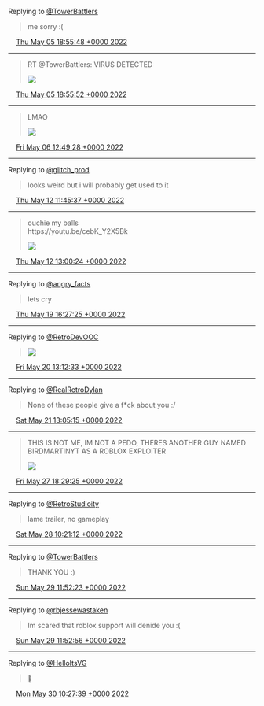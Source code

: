 Replying to [@TowerBattlers](https://twitter.com/TowerBattlers/status/1522268668482183168)

> me sorry :\(

<img src="../../media/tweet.ico" width="12" /> [Thu May 05 18:55:48 +0000 2022](https://twitter.com/ABFanboy06/status/1522288973560881152)

----

> RT @TowerBattlers: VIRUS DETECTED 
> 
> ![](../../media/1522288989440557056-FSAvL1OXoAApc0B.png)

<img src="../../media/tweet.ico" width="12" /> [Thu May 05 18:55:52 +0000 2022](https://twitter.com/ABFanboy06/status/1522288989440557056)

----

> LMAO 
> 
> ![](../../media/1522559168271552512-FSE3e0hX0AEkEAD.png)

<img src="../../media/tweet.ico" width="12" /> [Fri May 06 12:49:28 +0000 2022](https://twitter.com/ABFanboy06/status/1522559168271552512)

----

Replying to [@glitch\_prod](https://twitter.com/glitch_prod/status/1524175347373441024)

> looks weird but i will probably get used to it

<img src="../../media/tweet.ico" width="12" /> [Thu May 12 11:45:37 +0000 2022](https://twitter.com/ABFanboy06/status/1524717427703140354)

----

> ouchie my balls  
> https://youtu\.be/cebK\_Y2X5Bk 
> 
> ![](../../media/1524736249348644864-FSjzhduWUAMn2K_.jpg)

<img src="../../media/tweet.ico" width="12" /> [Thu May 12 13:00:24 +0000 2022](https://twitter.com/ABFanboy06/status/1524736249348644864)

----

Replying to [@angry\_facts](https://twitter.com/angry_facts/status/1526315389021470722)

> lets cry

<img src="../../media/tweet.ico" width="12" /> [Thu May 19 16:27:25 +0000 2022](https://twitter.com/ABFanboy06/status/1527325060306186240)

----

Replying to [@RetroDevOOC](https://twitter.com/RetroDevOOC/status/1527496890090401793)

> ![](../../media/1527638407052251144-FTNDBk1XwAM9Syg.png)

<img src="../../media/tweet.ico" width="12" /> [Fri May 20 13:12:33 +0000 2022](https://twitter.com/ABFanboy06/status/1527638407052251144)

----

Replying to [@RealRetroDylan](https://twitter.com/@RealRetroDylan/status/1527860966456578048)

> None of these people give a f\*ck about you :/

<img src="../../media/tweet.ico" width="12" /> [Sat May 21 13:05:15 +0000 2022](https://twitter.com/ABFanboy06/status/1527998960824160257)

----

> THIS IS NOT ME, IM NOT A PEDO, THERES ANOTHER GUY NAMED BIRDMARTINYT AS A ROBLOX EXPLOITER 
> 
> ![](../../media/1530254865158520833-FTyOr_RWYAEesRc.png)

<img src="../../media/tweet.ico" width="12" /> [Fri May 27 18:29:25 +0000 2022](https://twitter.com/ABFanboy06/status/1530254865158520833)

----

Replying to [@RetroStudioity](https://twitter.com/DannyGBrother/status/1516008203124846593)

> lame trailer, no gameplay

<img src="../../media/tweet.ico" width="12" /> [Sat May 28 10:21:12 +0000 2022](https://twitter.com/ABFanboy06/status/1530494391806222336)

----

Replying to [@TowerBattlers](https://twitter.com/TowerBattlers/status/1530809774903795712)

> THANK YOU :\)

<img src="../../media/tweet.ico" width="12" /> [Sun May 29 11:52:23 +0000 2022](https://twitter.com/ABFanboy06/status/1530879726616707072)

----

Replying to [@rbjessewastaken](https://twitter.com/rbjessewastaken/status/1530873087507431426)

> Im scared that roblox support will denide you :\(

<img src="../../media/tweet.ico" width="12" /> [Sun May 29 11:52:56 +0000 2022](https://twitter.com/ABFanboy06/status/1530879861472038913)

----

Replying to [@HelloItsVG](https://twitter.com/HelloItsVG/status/1530866552639262720)

> 💋

<img src="../../media/tweet.ico" width="12" /> [Mon May 30 10:27:39 +0000 2022](https://twitter.com/ABFanboy06/status/1531220787864150018)